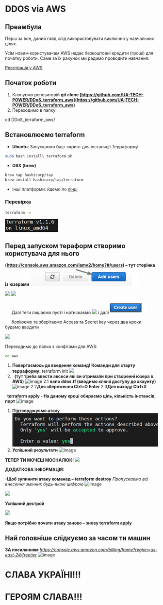 ﻿# DDOS via AWS 

## Преамбула

Перш за все, даний гайд слід використовувати виключно у навчальних цілях.

Усім новим користувачам AWS надає безкоштовні кредити (гроші) для початку роботи. Саме за їх рахунок ми радимо проводити навчання.

[Реєстрація у AWS](https://docs.aws.amazon.com/AWSCloudFormation/latest/UserGuide/cfn-sign-up-for-aws.html)


## Початок роботи

1. Клонуємо репозиторій 
   **git clone [https://github.com/UA-TECH-POWER/DDoS_terraform_aws](https://github.com/UA-TECH-POWER/DDoS_terraform_aws)**
2. Переходимо в папку:

cd DDoS\_terraform\_aws/

## Встановлюємо terraform

* **Ubuntu**: Запускаємо баш-скрипт для інсталяції Терраформу
```bash
sudo bash install\_terraform.sh
```
* **OSX (brew)**
```bash
brew tap hashicorp/tap
brew install hashicorp/tap/terraform
```
* Інші платформи: йдемо по [лiнцi](https://www.terraform.io/downloads)

### Перевірка
```bash
terraform -v
```
![](Aspose.Words.17159736-b752-4e21-913d-f3ae63d9de5f.017.png)

## Перед запуском тераформ створимо користувача для нього

**(<https://console.aws.amazon.com/iamv2/home?#/users>) – тут сторінка із юзерами ![](Aspose.Words.17159736-b752-4e21-913d-f3ae63d9de5f.018.png)**

![](Aspose.Words.17159736-b752-4e21-913d-f3ae63d9de5f.019.png) ![](Aspose.Words.17159736-b752-4e21-913d-f3ae63d9de5f.020.png)	

`	`Далі теги лишаємо пусті і натискаємо ![](Aspose.Words.17159736-b752-4e21-913d-f3ae63d9de5f.021.png) і далі ![](Aspose.Words.17159736-b752-4e21-913d-f3ae63d9de5f.022.png)

`	`Копіюємо та зберігаємо Access та Secret key через два кроки будемо вводити

![](Aspose.Words.17159736-b752-4e21-913d-f3ae63d9de5f.023.png)



Переходимо до папки з конфігами для AWS:
```bash
cd aws
```

1. **Повертаємось до введення команд! Команди для старту терраформу:**
   terraform init ![](Aspose.Words.17159736-b752-4e21-913d-f3ae63d9de5f.024.png)
2. ` `**(тут треба ввести аксеси які ви отримали при створенні юзера в AWS)**
 ![image](https://user-images.githubusercontent.com/57416546/155971695-18ed3b16-9fff-45a3-ab29-d56b9b10e99d.png)
2.1 **nano ddos.tf (вводимо ключі доступу до акаунту)**
 ![image](https://user-images.githubusercontent.com/57416546/155972415-2871553d-aa97-48e5-8ff3-3a25dad6e7cc.png)
2.2**Для збереження Ctrl+O Enter**
2.3**Для виходу Ctrl+X** 
 
 ` `**terraform apply - На даному кроці обираємо ціль, кількість інстансів, порт** 
![image](https://user-images.githubusercontent.com/57416546/155970446-9fe93892-62ee-4396-a42d-cded4b3379a9.png)

1. **Підтверджуємо атаку ![](Aspose.Words.17159736-b752-4e21-913d-f3ae63d9de5f.026.png)**
1. **Успішний результати** 
![image](https://user-images.githubusercontent.com/57416546/155973001-5fcdbca5-aaaf-4de7-8a2c-75972dfefc4f.png)

**ТЕПЕР ТИ МОЧЕШ МОСКАЛЮК!
![](Aspose.Words.17159736-b752-4e21-913d-f3ae63d9de5f.028.png)**

**ДОДАТКОВА ІНФОРМАЦІЯ:** 

**-Щоб зупинити атаку команад – terraform destroy**
*Пропускаємо всі внесення змінних будь-якою цифрою*
![image](https://user-images.githubusercontent.com/57416546/155973636-5db270c5-6000-4db8-ab87-997d6b30bcac.png)

![](Aspose.Words.17159736-b752-4e21-913d-f3ae63d9de5f.030.png)

**Успішний дестрой**

![](Aspose.Words.17159736-b752-4e21-913d-f3ae63d9de5f.031.png)

**Якщо потрібно почати атаку заново – знову terraform apply**
## Най головніше слідкуємо за часом ти машин
**ЗА посиланням** *https://console.aws.amazon.com/billing/home?region=us-east-2#/freetier*
![image](https://user-images.githubusercontent.com/57416546/155974756-75fc17b0-ba3e-4518-bcae-30f61974bf96.png)

# СЛАВА УКРАЇНІ!!!
# ГЕРОЯМ СЛАВА!!!
